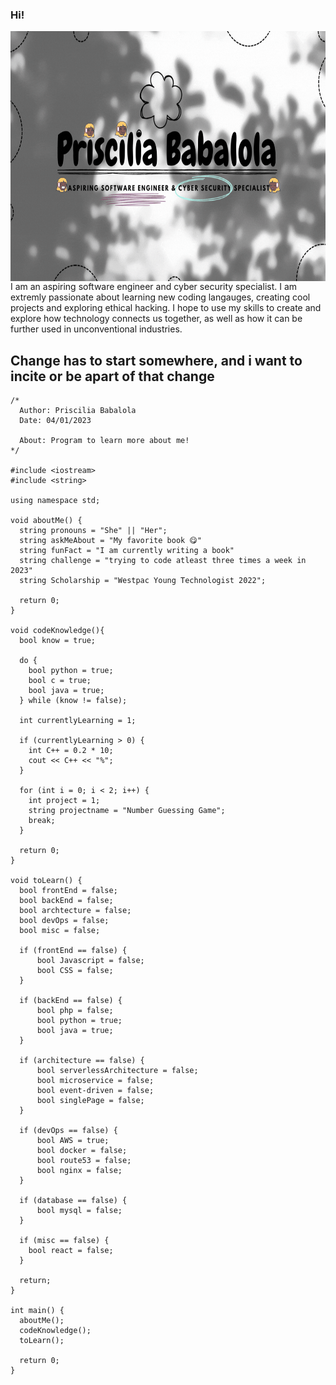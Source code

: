 ### Hi!

<p><img align="right" src="https://github.com/Pris042/Pris042/blob/main/Priscilia Babalola.gif" width"1000" height="400" /></p>

I am an aspiring software engineer and cyber security specialist. I am extremly passionate about learning new coding langauges, creating cool projects and exploring ethical hacking. I hope to use my skills to create and explore how technology connects us together, as well as how it can be further used in unconventional industries. 

##                       Change has to start somewhere, and i want to incite or be apart of that change



```
/*
  Author: Priscilia Babalola
  Date: 04/01/2023 
  
  About: Program to learn more about me!
*/

#include <iostream>
#include <string>

using namespace std;

void aboutMe() {
  string pronouns = "She" || "Her";
  string askMeAbout = "My favorite book 😋"
  string funFact = "I am currently writing a book"
  string challenge = "trying to code atleast three times a week in 2023" 
  string Scholarship = "Westpac Young Technologist 2022";
  
  return 0;
}

void codeKnowledge(){
  bool know = true;

  do {
    bool python = true;
    bool c = true;
    bool java = true;
  } while (know != false);
  
  int currentlyLearning = 1;
  
  if (currentlyLearning > 0) {
    int C++ = 0.2 * 10;
    cout << C++ << "%";
  }
  
  for (int i = 0; i < 2; i++) {
    int project = 1;
    string projectname = "Number Guessing Game";
    break;
  }
  
  return 0;
}

void toLearn() {
  bool frontEnd = false;
  bool backEnd = false; 
  bool archtecture = false;
  bool devOps = false;
  bool misc = false;
  
  if (frontEnd == false) {
      bool Javascript = false;
      bool CSS = false;
  } 
  
  if (backEnd == false) {
      bool php = false;
      bool python = true;
      bool java = true;
  }
  
  if (architecture == false) {
      bool serverlessArchitecture = false;
      bool microservice = false;
      bool event-driven = false;
      bool singlePage = false;
  }
  
  if (devOps == false) {
      bool AWS = true;
      bool docker = false;
      bool route53 = false;
      bool nginx = false; 
  }
  
  if (database == false) {
      bool mysql = false;
  }
  
  if (misc == false) {
    bool react = false;
  }
  
  return;
}

int main() {
  aboutMe();
  codeKnowledge();
  toLearn();

  return 0;
}

```





<!--
**Pris042/Pris042** is a ✨ _special_ ✨ repository because its `README.md` (this file) appears on your GitHub profile.



